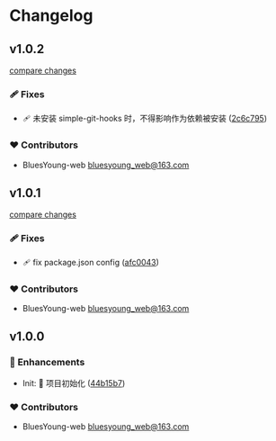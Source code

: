 # Changelog


## v1.0.2

[compare changes](https://github.com/BluesYoung-web/app-luancher/compare/v1.0.1...v1.0.2)

### 🩹 Fixes

- 🩹 未安装 simple-git-hooks 时，不得影响作为依赖被安装 ([2c6c795](https://github.com/BluesYoung-web/app-luancher/commit/2c6c795))

### ❤️ Contributors

- BluesYoung-web <bluesyoung_web@163.com>

## v1.0.1

[compare changes](https://github.com/BluesYoung-web/app-luancher/compare/v1.0.0...v1.0.1)

### 🩹 Fixes

- 🩹 fix package.json config ([afc0043](https://github.com/BluesYoung-web/app-luancher/commit/afc0043))

### ❤️ Contributors

- BluesYoung-web <bluesyoung_web@163.com>

## v1.0.0


### 🚀 Enhancements

- Init: 🎉  项目初始化 ([44b15b7](https://github.com/BluesYoung-web/app-luancher/commit/44b15b7))

### ❤️ Contributors

- BluesYoung-web <bluesyoung_web@163.com>

